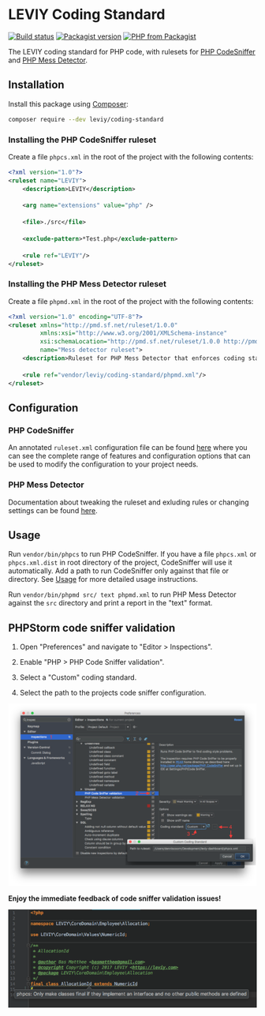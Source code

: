 # LEVIY Coding Standard

[![Build status](https://img.shields.io/travis/leviy/php-coding-standard.svg)](https://travis-ci.org/leviy/php-coding-standard)
[![Packagist version](https://img.shields.io/packagist/v/leviy/coding-standard.svg)](https://packagist.org/packages/leviy/coding-standard)
[![PHP from Packagist](https://img.shields.io/packagist/php-v/leviy/coding-standard.svg)](https://github.com/leviy/php-coding-standard/blob/master/composer.json)

The LEVIY coding standard for PHP code, with rulesets for
[PHP CodeSniffer](https://github.com/squizlabs/PHP_CodeSniffer) and
[PHP Mess Detector](https://phpmd.org/).

## Installation

Install this package using [Composer](https://getcomposer.org/):

```bash
composer require --dev leviy/coding-standard
```

### Installing the PHP CodeSniffer ruleset

Create a file `phpcs.xml` in the root of the project with the following contents:

```xml
<?xml version="1.0"?>
<ruleset name="LEVIY">
    <description>LEVIY</description>

    <arg name="extensions" value="php" />

    <file>./src</file>

    <exclude-pattern>*Test.php</exclude-pattern>

    <rule ref="LEVIY"/>
</ruleset>
```

### Installing the PHP Mess Detector ruleset

Create a file `phpmd.xml` in the root of the project with the following contents:

```xml
<?xml version="1.0" encoding="UTF-8"?>
<ruleset xmlns="http://pmd.sf.net/ruleset/1.0.0"
         xmlns:xsi="http://www.w3.org/2001/XMLSchema-instance"
         xsi:schemaLocation="http://pmd.sf.net/ruleset/1.0.0 http://pmd.sf.net/ruleset_xml_schema.xsd"
         name="Mess detector ruleset">
    <description>Ruleset for PHP Mess Detector that enforces coding standards</description>

    <rule ref="vendor/leviy/coding-standard/phpmd.xml"/>
</ruleset>
```
    
## Configuration

### PHP CodeSniffer

An annotated `ruleset.xml` configuration file can be found [here](https://github.com/squizlabs/PHP_CodeSniffer/wiki/Annotated-ruleset.xml)
where you can see the complete range of features and configuration options that can be used to modify the configuration to your project needs.

### PHP Mess Detector

Documentation about tweaking the ruleset and exluding rules or changing settings
can be found [here](https://phpmd.org/documentation/creating-a-ruleset.html).

## Usage
        
Run `vendor/bin/phpcs` to run PHP CodeSniffer. If you have a file `phpcs.xml` or
`phpcs.xml.dist` in root directory of the project, CodeSniffer will use it
automatically. Add a path to run CodeSniffer only against that
file or directory. See
[Usage](https://github.com/squizlabs/PHP_CodeSniffer/wiki/Usage) for more
detailed usage instructions.
        
Run `vendor/bin/phpmd src/ text phpmd.xml` to run PHP Mess Detector against the
`src` directory and print a report in the "text" format.

## PHPStorm code sniffer validation

1. Open "Preferences" and navigate to "Editor > Inspections".

2. Enable "PHP > PHP Code Sniffer validation".

3. Select a "Custom" coding standard.

4. Select the path to the projects code sniffer configuration.

![](resources/preferences-dialog.png)

**Enjoy the immediate feedback of code sniffer validation issues!**

![](resources/code-sniffer-validation-hint.png)
